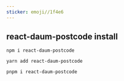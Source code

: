 ```yaml
---
sticker: emoji//1f4e6
---
```

## react-daum-postcode install
```shell
npm i react-daum-postcode
```

```shell
yarn add react-daum-postcode
```

```shell
pnpm i react-daum-postcode
